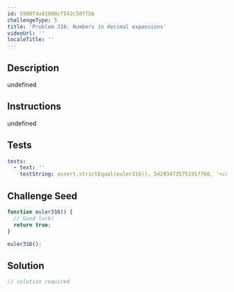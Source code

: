 ```yaml
---
id: 5900f4a81000cf542c50ffbb
challengeType: 5
title: 'Problem 316: Numbers in decimal expansions'
videoUrl: ''
localeTitle: ''
---
```


## Description
undefined

## Instructions
undefined

## Tests
<section id='tests'>

```yml
tests:
  - text: ''
    testString: assert.strictEqual(euler316(), 542934735751917760, '<code>euler316()</code> should return 542934735751917760.');

```

</section>

## Challenge Seed
<section id='challengeSeed'>

<div id='js-seed'>

```js
function euler316() {
  // Good luck!
  return true;
}

euler316();

```

</div>



</section>

## Solution
<section id='solution'>

```js
// solution required
```
</section>
